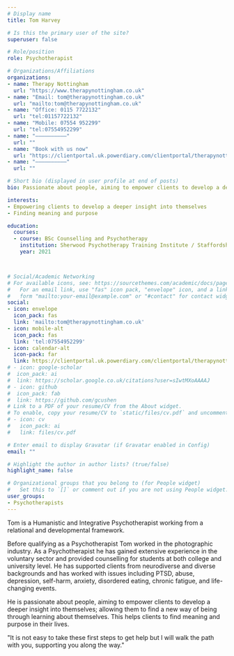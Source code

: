 ```yaml
---
# Display name
title: Tom Harvey

# Is this the primary user of the site?
superuser: false

# Role/position
role: Psychotherapist

# Organizations/Affiliations
organizations:
- name: Therapy Nottingham
  url: "https://www.therapynottingham.co.uk"
- name: "Email: tom@therapynottingham.co.uk"
  url: "mailto:tom@therapynottingham.co.uk"
- name: "Office: 0115 7722132"
  url: "tel:01157722132"
- name: "Mobile: 07554 952299"
  url: "tel:07554952299"
- name: "––––––––––"
  url: ""
- name: "Book with us now"
  url: "https://clientportal.uk.powerdiary.com/clientportal/therapynottingham"
- name: "––––––––––"
  url: ""

# Short bio (displayed in user profile at end of posts)
bio: Passionate about people, aiming to empower clients to develop a deeper insight into themselves

interests:
- Empowering clients to develop a deeper insight into themselves
- Finding meaning and purpose

education:
  courses:
  - course: BSc Counselling and Psychotherapy
    institution: Sherwood Psychotherapy Training Institute / Staffordshire University
    year: 2021



# Social/Academic Networking
# For available icons, see: https://sourcethemes.com/academic/docs/page-builder/#icons
#   For an email link, use "fas" icon pack, "envelope" icon, and a link in the
#   form "mailto:your-email@example.com" or "#contact" for contact widget.
social:
- icon: envelope
  icon_pack: fas
  link: 'mailto:tom@therapynottingham.co.uk'
- icon: mobile-alt
  icon_pack: fas
  link: 'tel:07554952299'
- icon: calendar-alt
  icon-pack: far
  link: https://clientportal.uk.powerdiary.com/clientportal/therapynottingham
# - icon: google-scholar
#  icon_pack: ai
#  link: https://scholar.google.co.uk/citations?user=sIwtMXoAAAAJ
# - icon: github
#  icon_pack: fab
#  link: https://github.com/gcushen
# Link to a PDF of your resume/CV from the About widget.
# To enable, copy your resume/CV to `static/files/cv.pdf` and uncomment the lines below.
# - icon: cv
#   icon_pack: ai
#   link: files/cv.pdf

# Enter email to display Gravatar (if Gravatar enabled in Config)
email: ""

# Highlight the author in author lists? (true/false)
highlight_name: false

# Organizational groups that you belong to (for People widget)
#   Set this to `[]` or comment out if you are not using People widget.
user_groups:
- Psychotherapists
---
```


Tom is a Humanistic and Integrative Psychotherapist working from a relational and developmental framework.

Before qualifying as a Psychotherapist Tom worked in the photographic industry. As a Psychotherapist he has gained extensive experience in the voluntary sector and provided counselling for students at both college and university level. He has supported clients from neurodiverse and diverse backgrounds and has worked with issues including PTSD, abuse, depression, self-harm, anxiety, disordered eating, chronic fatigue, and life-changing events.
 
He is passionate about people, aiming to empower clients to develop a deeper insight into themselves; allowing them to find a new way of being through learning about themselves. This helps clients to find meaning and purpose in their lives.  

"It is not easy to take these first steps to get help but I will walk the path with you, supporting you along the way."